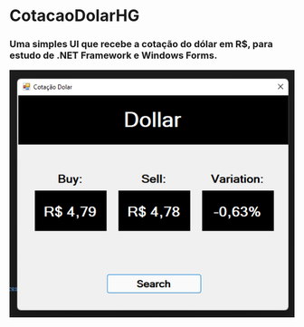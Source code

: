 # CotacaoDolarHG

### Uma simples UI que recebe a cotação do dólar em R$, para estudo de .NET Framework e Windows Forms. ###

![](Screenshot_1.png)
